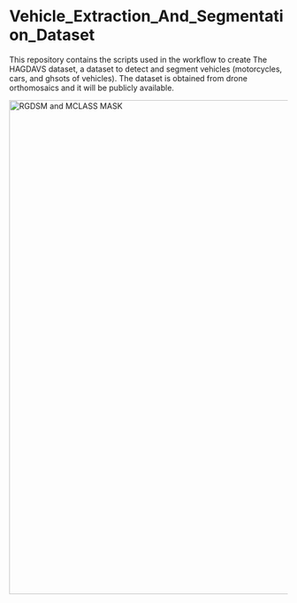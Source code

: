 # Vehicle_Extraction_And_Segmentation_Dataset

This repository contains the scripts used in the workflow to create The HAGDAVS dataset, a dataset to detect and segment vehicles (motorcycles, cars, and ghsots of vehicles). The dataset is obtained from drone orthomosaics and it will be publicly available.

<img width="894" alt="RGDSM and MCLASS MASK" src="https://user-images.githubusercontent.com/74841076/154846918-99540d65-d40f-4337-906d-845d948bc8bb.png">

